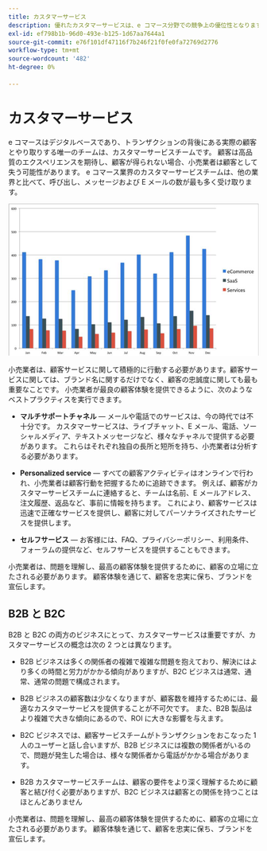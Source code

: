 ```yaml
---
title: カスタマーサービス
description: 優れたカスタマーサービスは、e コマース分野での競争上の優位性となります。
exl-id: ef798b1b-96d0-493e-b125-1d67aa7644a1
source-git-commit: e76f101df47116f7b246f21f0fe0fa72769d2776
workflow-type: tm+mt
source-wordcount: '482'
ht-degree: 0%

---
```


# カスタマーサービス

e コマースはデジタルベースであり、トランザクションの背後にある実際の顧客とやり取りする唯一のチームは、カスタマーサービスチームです。 顧客は高品質のエクスペリエンスを期待し、顧客が得られない場合、小売業者は顧客として失う可能性があります。 e コマース業界のカスタマーサービスチームは、他の業界と比べて、呼び出し、メッセージおよび E メールの数が最も多く受け取ります。

![顧客サービスの棒グラフ](../../assets/playbooks/customer-service-chart.png)

小売業者は、顧客サービスに関して積極的に行動する必要があります。顧客サービスに関しては、ブランド名に関するだけでなく、顧客の忠誠度に関しても最も重要なことです。 小売業者が最良の顧客体験を提供できるように、次のようなベストプラクティスを実行できます。

- **マルチサポートチャネル** — メールや電話でのサービスは、今の時代では不十分です。 カスタマーサービスは、ライブチャット、E メール、電話、ソーシャルメディア、テキストメッセージなど、様々なチャネルで提供する必要があります。 これらはそれぞれ独自の長所と短所を持ち、小売業者は分析する必要があります。

- **Personalized service** — すべての顧客アクティビティはオンラインで行われ、小売業者は顧客行動を把握するために追跡できます。 例えば、顧客がカスタマーサービスチームに連絡すると、チームは名前、E メールアドレス、注文履歴、返品など、事前に情報を持ちます。 これにより、顧客サービスは迅速で正確なサービスを提供し、顧客に対してパーソナライズされたサービスを提供します。

- **セルフサービス** — お客様には、FAQ、プライバシーポリシー、利用条件、フォーラムの提供など、セルフサービスを提供することもできます。

小売業者は、問題を理解し、最高の顧客体験を提供するために、顧客の立場に立たされる必要があります。 顧客体験を通じて、顧客を忠実に保ち、ブランドを宣伝します。

## B2B と B2C

B2B と B2C の両方のビジネスにとって、カスタマーサービスは重要ですが、カスタマーサービスの概念は次の 2 つとは異なります。

- B2B ビジネスは多くの関係者の複雑で複雑な問題を抱えており、解決にはより多くの時間と労力がかかる傾向がありますが、B2C ビジネスは通常、通常、通常の問題で構成されます。

- B2B ビジネスの顧客数は少なくなりますが、顧客数を維持するためには、最適なカスタマーサービスを提供することが不可欠です。 また、B2B 製品はより複雑で大きな傾向にあるので、ROI に大きな影響を与えます。

- B2C ビジネスでは、顧客サービスチームがトランザクションをおこなった 1 人のユーザーと話し合いますが、B2B ビジネスには複数の関係者がいるので、問題が発生した場合は、様々な関係者から電話がかかる場合があります。

- B2B カスタマーサービスチームは、顧客の要件をより深く理解するために顧客と結び付く必要がありますが、B2C ビジネスは顧客との関係を持つことはほとんどありません

小売業者は、問題を理解し、最高の顧客体験を提供するために、顧客の立場に立たされる必要があります。 顧客体験を通じて、顧客を忠実に保ち、ブランドを宣伝します。
